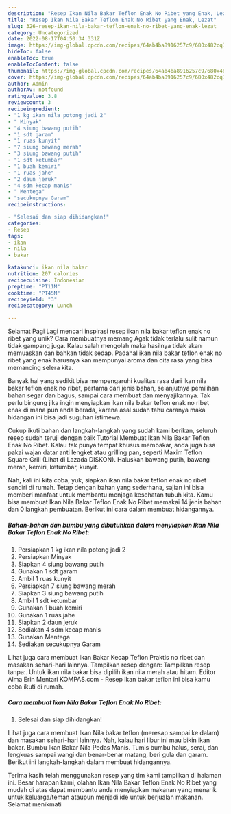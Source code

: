 ```yaml
---
description: "Resep Ikan Nila Bakar Teflon Enak No Ribet yang Enak, Lezat"
title: "Resep Ikan Nila Bakar Teflon Enak No Ribet yang Enak, Lezat"
slug: 326-resep-ikan-nila-bakar-teflon-enak-no-ribet-yang-enak-lezat
category: Uncategorized
date: 2022-08-17T04:50:34.331Z
image: https://img-global.cpcdn.com/recipes/64ab4ba8916257c9/680x482cq70/ikan-nila-bakar-teflon-enak-no-ribet-foto-resep-utama.jpg
hideToc: false
enableToc: true
enableTocContent: false
thumbnail: https://img-global.cpcdn.com/recipes/64ab4ba8916257c9/680x482cq70/ikan-nila-bakar-teflon-enak-no-ribet-foto-resep-utama.jpg
cover: https://img-global.cpcdn.com/recipes/64ab4ba8916257c9/680x482cq70/ikan-nila-bakar-teflon-enak-no-ribet-foto-resep-utama.jpg
author: Admin
authorAv: notfound
ratingvalue: 3.8
reviewcount: 3
recipeingredient:
- "1 kg ikan nila potong jadi 2"
- " Minyak"
- "4 siung bawang putih"
- "1 sdt garam"
- "1 ruas kunyit"
- "7 siung bawang merah"
- "3 siung bawang putih"
- "1 sdt ketumbar"
- "1 buah kemiri"
- "1 ruas jahe"
- "2 daun jeruk"
- "4 sdm kecap manis"
- " Mentega"
- "secukupnya Garam"
recipeinstructions:

- "Selesai dan siap dihidangkan!"
categories:
- Resep
tags:
- ikan
- nila
- bakar

katakunci: ikan nila bakar 
nutrition: 207 calories
recipecuisine: Indonesian
preptime: "PT11M"
cooktime: "PT45M"
recipeyield: "3"
recipecategory: Lunch

---
```



Selamat Pagi Lagi mencari inspirasi resep ikan nila bakar teflon enak no ribet yang unik? Cara membuatnya memang Agak tidak terlalu sulit namun tidak gampang juga. Kalau salah mengolah maka hasilnya tidak akan memuaskan dan bahkan tidak sedap. Padahal ikan nila bakar teflon enak no ribet yang enak harusnya kan mempunyai aroma dan cita rasa yang bisa memancing selera kita.


Banyak hal yang sedikit bisa mempengaruhi kualitas rasa dari ikan nila bakar teflon enak no ribet, pertama dari jenis bahan, selanjutnya pemilihan bahan segar dan bagus, sampai cara membuat dan menyajikannya. Tak perlu bingung jika ingin menyiapkan ikan nila bakar teflon enak no ribet enak di mana pun anda berada, karena asal sudah tahu caranya maka hidangan ini bisa jadi suguhan istimewa.

Cukup ikuti bahan dan langkah-langkah yang sudah kami berikan, seluruh resep sudah teruji dengan baik Tutorial Membuat Ikan Nila Bakar Teflon Enak No Ribet. Kalau tak punya tempat khusus membakar, anda juga bisa pakai wajan datar anti lengket atau grilling pan, seperti Maxim Teflon Square Grill (Lihat di Lazada DISKON). Haluskan bawang putih, bawang merah, kemiri, ketumbar, kunyit.


Nah, kali ini kita coba, yuk, siapkan ikan nila bakar teflon enak no ribet sendiri di rumah. Tetap dengan bahan yang sederhana, sajian ini bisa memberi manfaat untuk membantu menjaga kesehatan tubuh kita. Kamu bisa membuat Ikan Nila Bakar Teflon Enak No Ribet memakai 14 jenis bahan dan 0 langkah pembuatan. Berikut ini cara dalam membuat hidangannya.

<!--inarticleads1-->

##### Bahan-bahan dan bumbu yang dibutuhkan dalam menyiapkan Ikan Nila Bakar Teflon Enak No Ribet:

1. Persiapkan 1 kg ikan nila potong jadi 2
1. Persiapkan  Minyak
1. Siapkan 4 siung bawang putih
1. Gunakan 1 sdt garam
1. Ambil 1 ruas kunyit
1. Persiapkan 7 siung bawang merah
1. Siapkan 3 siung bawang putih
1. Ambil 1 sdt ketumbar
1. Gunakan 1 buah kemiri
1. Gunakan 1 ruas jahe
1. Siapkan 2 daun jeruk
1. Sediakan 4 sdm kecap manis
1. Gunakan  Mentega
1. Sediakan secukupnya Garam


Lihat juga cara membuat Ikan Bakar Kecap Teflon Praktis no ribet dan masakan sehari-hari lainnya. Tampilkan resep dengan: Tampilkan resep tanpa:. Untuk ikan nila bakar bisa dipilih ikan nila merah atau hitam. Editor Alma Erin Mentari KOMPAS.com - Resep ikan bakar teflon ini bisa kamu coba ikuti di rumah. 

<!--inarticleads2-->

##### Cara membuat Ikan Nila Bakar Teflon Enak No Ribet:


1. Selesai dan siap dihidangkan!

Lihat juga cara membuat Ikan Nila bakar teflon (meresap sampai ke dalam) dan masakan sehari-hari lainnya. Nah, kalau hari libur ini mau bikin ikan bakar. Bumbu Ikan Bakar Nila Pedas Manis. Tumis bumbu halus, serai, dan lengkuas sampai wangi dan benar-benar matang, beri gula dan garam. Berikut ini langkah-langkah dalam membuat hidangannya. 

Terima kasih telah menggunakan resep yang tim kami tampilkan di halaman ini. Besar harapan kami, olahan Ikan Nila Bakar Teflon Enak No Ribet yang mudah di atas dapat membantu anda menyiapkan makanan yang menarik untuk keluarga/teman ataupun menjadi ide untuk berjualan makanan. Selamat menikmati
